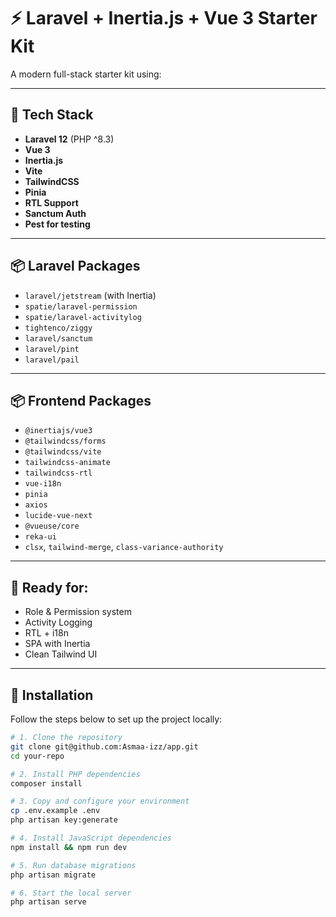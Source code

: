 # ⚡ Laravel + Inertia.js + Vue 3 Starter Kit

A modern full-stack starter kit using:

---

## 🧱 Tech Stack

- **Laravel 12** (PHP ^8.3)
- **Vue 3**
- **Inertia.js**
- **Vite**
- **TailwindCSS**
- **Pinia**
- **RTL Support**
- **Sanctum Auth**
- **Pest for testing**

---

## 📦 Laravel Packages

- `laravel/jetstream` (with Inertia)
- `spatie/laravel-permission`
- `spatie/laravel-activitylog`
- `tightenco/ziggy`
- `laravel/sanctum`
- `laravel/pint`
- `laravel/pail`

---

## 📦 Frontend Packages

- `@inertiajs/vue3`
- `@tailwindcss/forms`
- `@tailwindcss/vite`
- `tailwindcss-animate`
- `tailwindcss-rtl`
- `vue-i18n`
- `pinia`
- `axios`
- `lucide-vue-next`
- `@vueuse/core`
- `reka-ui`
- `clsx`, `tailwind-merge`, `class-variance-authority`

---

## 📁 Ready for:

- Role & Permission system
- Activity Logging
- RTL + i18n
- SPA with Inertia
- Clean Tailwind UI

---

## 🚀 Installation

Follow the steps below to set up the project locally:

```bash
# 1. Clone the repository
git clone git@github.com:Asmaa-izz/app.git
cd your-repo

# 2. Install PHP dependencies
composer install

# 3. Copy and configure your environment
cp .env.example .env
php artisan key:generate

# 4. Install JavaScript dependencies
npm install && npm run dev

# 5. Run database migrations
php artisan migrate

# 6. Start the local server
php artisan serve
